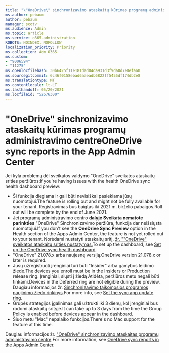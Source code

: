 ```yaml
---
title: "\"OneDrive\" sinchronizavimo ataskaitų kūrimas programų administravimo centre"
ms.author: pebaum
author: pebaum
manager: scotv
ms.audience: Admin
ms.topic: article
ms.service: o365-administration
ROBOTS: NOINDEX, NOFOLLOW
localization_priority: Priority
ms.collection: Adm_O365
ms.custom:
- "9006594"
- "11275"
ms.openlocfilehash: 30b6425f11e181dad04da931d3f9da0d7e0efaa0
ms.sourcegitcommit: 6c46f0158ebad6aaeadb6822ff5455df174db2e8
ms.translationtype: MT
ms.contentlocale: lt-LT
ms.lasthandoff: 05/20/2021
ms.locfileid: "52676300"
---
```

# <a name="onedrive-sync-reports-in-the-app-admin-center"></a><span data-ttu-id="fbbf8-102">"OneDrive" sinchronizavimo ataskaitų kūrimas programų administravimo centre</span><span class="sxs-lookup"><span data-stu-id="fbbf8-102">OneDrive sync reports in the App Admin Center</span></span>

<span data-ttu-id="fbbf8-103">Jei kyla problemų dėl sveikatos valdymo "OneDrive" sveikatos ataskaitų srities peržiūros:</span><span class="sxs-lookup"><span data-stu-id="fbbf8-103">If you're having issues with the health OneDrive sync health dashboard preview:</span></span>

- <span data-ttu-id="fbbf8-104">Ši funkcija diegiama ir gali būti nevisiškai pasiekiama jūsų nuomotojui.</span><span class="sxs-lookup"><span data-stu-id="fbbf8-104">The feature is rolling out and might not be fully available for your tenant.</span></span> <span data-ttu-id="fbbf8-105">Registravimas bus baigtas iki 2021 m. birželio pabaigos.</span><span class="sxs-lookup"><span data-stu-id="fbbf8-105">Roll out will be complete by the end of June 2021.</span></span>
- <span data-ttu-id="fbbf8-106">Jei programų administravimo centro **dalyje Sveikata nematote parinkties** "OneDrive" Sinchronizavimo peržiūra, funkcija dar neišsiųsta nuomotojui.</span><span class="sxs-lookup"><span data-stu-id="fbbf8-106">If you don't see the **OneDrive Sync Preview** option in the Health section of the Apps Admin Center, the feature is not yet rolled out to your tenant.</span></span> <span data-ttu-id="fbbf8-107">Norėdami nustatyti ataskaitų sritį, [žr. ""OneDrive" sveikatos ataskaitų srities nustatymas.](/OneDrive/sync-health#set-up-the-onedrive-sync-health-dashboard)</span><span class="sxs-lookup"><span data-stu-id="fbbf8-107">To set up the dashboard, see [Set up the OneDrive sync health dashboard](/OneDrive/sync-health#set-up-the-onedrive-sync-health-dashboard).</span></span>
- <span data-ttu-id="fbbf8-108">"OneDrive" 21.078.x arba naujesnę versiją.</span><span class="sxs-lookup"><span data-stu-id="fbbf8-108">OneDrive version 21.078.x or later is required.</span></span>
- <span data-ttu-id="fbbf8-109">Jūsų užregistruoti įrenginiai turi būti "Insider" arba gamybos leidimo žiede.</span><span class="sxs-lookup"><span data-stu-id="fbbf8-109">The devices you enroll must be in the Insiders or Production release ring.</span></span> <span data-ttu-id="fbbf8-110">Įrenginiai, siųsti į žiedą Atidėta, peržiūros metu negali būti tinkami.</span><span class="sxs-lookup"><span data-stu-id="fbbf8-110">Devices in the Deferred ring are not eligible during the preview.</span></span> <span data-ttu-id="fbbf8-111">Daugiau informacijos žr. [Sinchronizavimo taikomosios programos naujinimo žiedo rinkinys](/OneDrive/use-group-policy#set-the-sync-app-update-ring).</span><span class="sxs-lookup"><span data-stu-id="fbbf8-111">For more info, see [Set the sync app update ring](/OneDrive/use-group-policy#set-the-sync-app-update-ring).</span></span>
- <span data-ttu-id="fbbf8-112">Grupės strategijos įgalinimas gali užtrukti iki 3 dienų, kol įrenginiai bus rodomi ataskaitų srityje.</span><span class="sxs-lookup"><span data-stu-id="fbbf8-112">It can take up to 3 days from the time the Group Policy is enabled before devices appear in the dashboard.</span></span>
- <span data-ttu-id="fbbf8-113">Šiuo metu "Mac" nepalaiko funkcijos.</span><span class="sxs-lookup"><span data-stu-id="fbbf8-113">There's no Mac support for the feature at this time.</span></span>

<span data-ttu-id="fbbf8-114">Daugiau informacijos žr. ["OneDrive" sinchronizavimo ataskaitas programų administravimo centre](/OneDrive/sync-health).</span><span class="sxs-lookup"><span data-stu-id="fbbf8-114">For more information, see [OneDrive sync reports in the Apps Admin Center](/OneDrive/sync-health).</span></span>